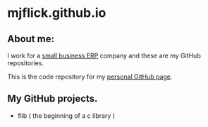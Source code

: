 mjflick.github.io
=================

## About me:

I work for a [small business ERP](http://bizowie.com/solutions/) company and these are my GitHub repositories.

This is the code repository for my [personal GitHub page](http://mjflick.github.io/).

## My GitHub projects.

 - flib ( the beginning of a c library )

